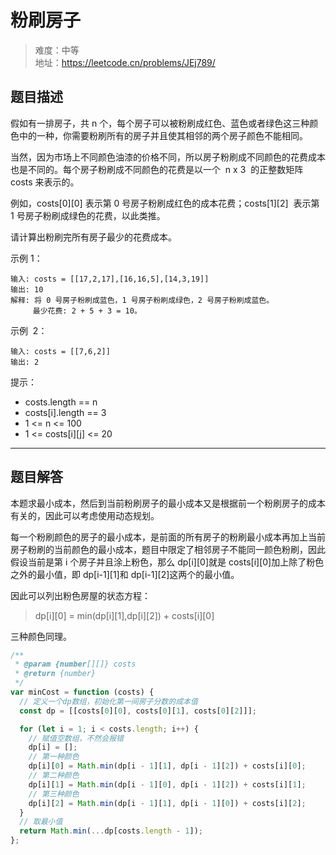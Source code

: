 # 粉刷房子

> 难度：中等  
> 地址：https://leetcode.cn/problems/JEj789/

## 题目描述

假如有一排房子，共 n 个，每个房子可以被粉刷成红色、蓝色或者绿色这三种颜色中的一种，你需要粉刷所有的房子并且使其相邻的两个房子颜色不能相同。

当然，因为市场上不同颜色油漆的价格不同，所以房子粉刷成不同颜色的花费成本也是不同的。每个房子粉刷成不同颜色的花费是以一个  n x 3  的正整数矩阵 costs 来表示的。

例如，costs[0][0] 表示第 0 号房子粉刷成红色的成本花费；costs[1][2]  表示第 1 号房子粉刷成绿色的花费，以此类推。

请计算出粉刷完所有房子最少的花费成本。

示例 1：

```
输入: costs = [[17,2,17],[16,16,5],[14,3,19]]
输出: 10
解释: 将 0 号房子粉刷成蓝色，1 号房子粉刷成绿色，2 号房子粉刷成蓝色。
     最少花费: 2 + 5 + 3 = 10。
```

示例  2：

```
输入: costs = [[7,6,2]]
输出: 2
```

提示：

- costs.length == n
- costs[i].length == 3
- 1 <= n <= 100
- 1 <= costs[i][j] <= 20

---

## 题目解答

本题求最小成本，然后到当前粉刷房子的最小成本又是根据前一个粉刷房子的成本有关的，因此可以考虑使用动态规划。

每一个粉刷颜色的房子的最小成本，是前面的所有房子的粉刷最小成本再加上当前房子粉刷的当前颜色的最小成本，题目中限定了相邻房子不能同一颜色粉刷，因此假设当前是第 i 个房子并且涂上粉色，那么 dp[i][0]就是 costs[i][0]加上除了粉色之外的最小值，即 dp[i-1][1]和 dp[i-1][2]这两个的最小值。

因此可以列出粉色房屋的状态方程：

> dp[i][0] = min(dp[i][1],dp[i][2]) + costs[i][0]

三种颜色同理。

```javascript
/**
 * @param {number[][]} costs
 * @return {number}
 */
var minCost = function (costs) {
  // 定义一个dp数组，初始化第一间房子分数的成本值
  const dp = [[costs[0][0], costs[0][1], costs[0][2]]];

  for (let i = 1; i < costs.length; i++) {
    // 赋值空数组，不然会报错
    dp[i] = [];
    // 第一种颜色
    dp[i][0] = Math.min(dp[i - 1][1], dp[i - 1][2]) + costs[i][0];
    // 第二种颜色
    dp[i][1] = Math.min(dp[i - 1][0], dp[i - 1][2]) + costs[i][1];
    // 第三种颜色
    dp[i][2] = Math.min(dp[i - 1][1], dp[i - 1][0]) + costs[i][2];
  }
  // 取最小值
  return Math.min(...dp[costs.length - 1]);
};
```
